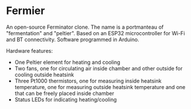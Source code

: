 # Fermier
An open-source Ferminator clone. The name is a portmanteau of "fermentation" and "peltier". Based on an ESP32 microcontroller for Wi-Fi and BT connectivity. Software programmed in Arduino.

Hardware features:
 * One Peltier element for heating and cooling
 * Two fans, one for circulating air inside chamber and other outside for cooling outside heatsink
 * Three Pt1000 thermistors, one for measuring inside heatsink temperature, one for measuring outside heatsink temperature and one that can be freely placed inside chamber
 * Status LEDs for indicating heating/cooling
